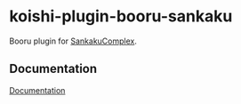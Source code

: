 # koishi-plugin-booru-sankaku

Booru plugin for [SankakuComplex](https://chan.sankakucomplex.com/).

## Documentation

[Documentation](https://booru.koishi.chat/plugins/sankaku.html)
